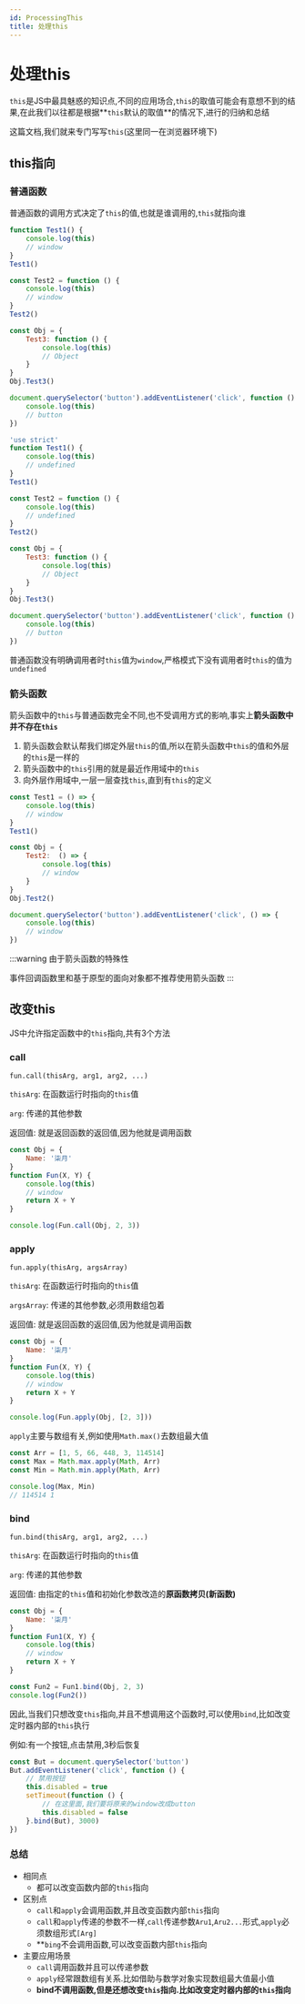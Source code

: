 ```yaml
---
id: ProcessingThis
title: 处理this
---
```


# 处理this

`this`是JS中最具魅惑的知识点,不同的应用场合,`this`的取值可能会有意想不到的结果,在此我们以往都是根据**`this`默认的取值**的情况下,进行的归纳和总结

这篇文档,我们就来专门写写`this`(这里同一在浏览器环境下)

## this指向

### 普通函数

普通函数的调用方式决定了`this`的值,也就是谁调用的,`this`就指向谁

```js showLineNumbers
function Test1() {
    console.log(this)
    // window
}
Test1()

const Test2 = function () {
    console.log(this)
    // window
}
Test2()

const Obj = {
    Test3: function () {
        console.log(this)
        // Object
    }
}
Obj.Test3()

document.querySelector('button').addEventListener('click', function () {
    console.log(this)
    // button
})
```

```js showLineNumbers
'use strict'
function Test1() {
    console.log(this)
    // undefined
}
Test1()

const Test2 = function () {
    console.log(this)
    // undefined
}
Test2()

const Obj = {
    Test3: function () {
        console.log(this)
        // Object
    }
}
Obj.Test3()

document.querySelector('button').addEventListener('click', function () {
    console.log(this)
    // button
})
```

普通函数没有明确调用者时`this`值为`window`,严格模式下没有调用者时`this`的值为`undefined`

### 箭头函数

箭头函数中的`this`与普通函数完全不同,也不受调用方式的影响,事实上**箭头函数中并不存在`this`**

1. 箭头函数会默认帮我们绑定外层`this`的值,所以在箭头函数中`this`的值和外层的`this`是一样的
2. 箭头函数中的`this`引用的就是最近作用域中的`this`
3. 向外层作用域中,一层一层查找`this`,直到有`this`的定义

```js showLineNumbers
const Test1 = () => {
    console.log(this)
    // window
}
Test1()

const Obj = {
    Test2:  () => {
        console.log(this)
        // window
    }
}
Obj.Test2()

document.querySelector('button').addEventListener('click', () => {
    console.log(this)
    // window
})
```

:::warning
由于箭头函数的特殊性

事件回调函数里和基于原型的面向对象都不推荐使用箭头函数
:::

## 改变this

JS中允许指定函数中的`this`指向,共有3个方法

### call

`fun.call(thisArg, arg1, arg2, ...)`

`thisArg`: 在函数运行时指向的`this`值

`arg`: 传递的其他参数

返回值: 就是返回函数的返回值,因为他就是调用函数

```js showLineNumbers
const Obj = {
    Name: '柒月'
}
function Fun(X, Y) {
    console.log(this)
    // window
    return X + Y
}

console.log(Fun.call(Obj, 2, 3))
```

### apply

`fun.apply(thisArg, argsArray)`

`thisArg`: 在函数运行时指向的`this`值

`argsArray`: 传递的其他参数,必须用数组包着

返回值: 就是返回函数的返回值,因为他就是调用函数

```js showLineNumbers
const Obj = {
    Name: '柒月'
}
function Fun(X, Y) {
    console.log(this)
    // window
    return X + Y
}

console.log(Fun.apply(Obj, [2, 3]))
```

`apply`主要与数组有关,例如使用`Math.max()`去数组最大值

```js showLineNumbers
const Arr = [1, 5, 66, 448, 3, 114514]
const Max = Math.max.apply(Math, Arr)
const Min = Math.min.apply(Math, Arr)

console.log(Max, Min)
// 114514 1
```

### bind

`fun.bind(thisArg, arg1, arg2, ...)`

`thisArg`: 在函数运行时指向的`this`值

`arg`: 传递的其他参数

返回值: 由指定的`this`值和初始化参数改造的**原函数拷贝(新函数)**

```js showLineNumbers
const Obj = {
    Name: '柒月'
}
function Fun1(X, Y) {
    console.log(this)
    // window
    return X + Y
}

const Fun2 = Fun1.bind(Obj, 2, 3)
console.log(Fun2())
```

因此,当我们只想改变`this`指向,并且不想调用这个函数时,可以使用`bind`,比如改变定时器内部的`this`执行

例如:有一个按钮,点击禁用,3秒后恢复

```js showLineNumbers
const But = document.querySelector('button')
But.addEventListener('click', function () {
    // 禁用按钮
    this.disabled = true
    setTimeout(function () {
        // 在这里面,我们要将原来的window改成button
        this.disabled = false
    }.bind(But), 3000)
})
```

### 总结

* 相同点
    * 都可以改变函数内部的`this`指向
* 区别点
    * `call`和`apply`会调用函数,并且改变函数内部`this`指向
    * `call`和`apply`传递的参数不一样,`call`传递参数`Aru1`,`Aru2...`形式,`apply`必须数组形式`[Arg]`
    * **`bing`不会调用函数,可以改变函数内部`this`指向
* 主要应用场景
    * `call`调用函数并且可以传递参数
    * `apply`经常跟数组有关系.比如借助与数学对象实现数组最大值最小值
    * **bind不调用函数,但是还想改变`this`指向.比如改变定时器内部的`this`指向**
